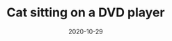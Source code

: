---
title: Cat sitting on a DVD player
id: cat-sitting-on-dvd-player
category: photos
license: Unsplash License
licenseUrl: https://unsplash.com/license
resolution: 4032x3024
date: 2020-10-29
camera: Google Pixel 4a
lens: Pixel 4a back camera
iso: 206
focalLength: 4.38mm
shutterSpeed: 1/33
aperture: f/1.73
---